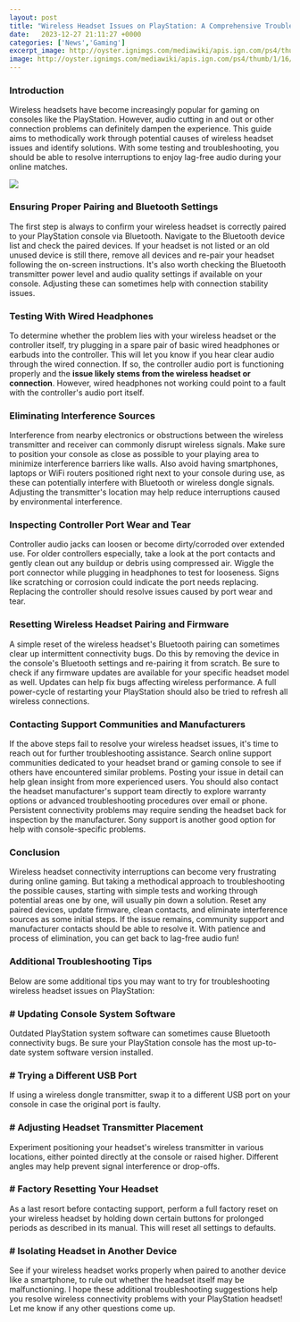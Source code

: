 ```yaml
---
layout: post
title: "Wireless Headset Issues on PlayStation: A Comprehensive Troubleshooting Guide"
date:   2023-12-27 21:11:27 +0000
categories: ['News','Gaming']
excerpt_image: http://oyster.ignimgs.com/mediawiki/apis.ign.com/ps4/thumb/1/16/PS3-Pulse-Stereo-Headset-Elite-Edition.jpg/228px-PS3-Pulse-Stereo-Headset-Elite-Edition.jpg
image: http://oyster.ignimgs.com/mediawiki/apis.ign.com/ps4/thumb/1/16/PS3-Pulse-Stereo-Headset-Elite-Edition.jpg/228px-PS3-Pulse-Stereo-Headset-Elite-Edition.jpg
---
```


### Introduction
Wireless headsets have become increasingly popular for gaming on consoles like the PlayStation. However, audio cutting in and out or other connection problems can definitely dampen the experience. This guide aims to methodically work through potential causes of wireless headset issues and identify solutions. With some testing and troubleshooting, you should be able to resolve interruptions to enjoy lag-free audio during your online matches.

![](https://www.lifewire.com/thmb/F5jsZtY_Xp1wB0npPaAfIn0wNFE=/1500x0/filters:no_upscale():max_bytes(150000):strip_icc()/PlaystationVR-587fd3855f9b58bdb3b5a322.png)
### Ensuring Proper Pairing and Bluetooth Settings
The first step is always to confirm your wireless headset is correctly paired to your PlayStation console via Bluetooth. Navigate to the Bluetooth device list and check the paired devices. If your headset is not listed or an old unused device is still there, remove all devices and re-pair your headset following the on-screen instructions. It's also worth checking the Bluetooth transmitter power level and audio quality settings if available on your console. Adjusting these can sometimes help with connection stability issues. 
### Testing With Wired Headphones
To determine whether the problem lies with your wireless headset or the controller itself, try plugging in a spare pair of basic wired headphones or earbuds into the controller. This will let you know if you hear clear audio through the wired connection. If so, the controller audio port is functioning properly and the **issue likely stems from the wireless headset or connection**. However, wired headphones not working could point to a fault with the controller's audio port itself.
### Eliminating Interference Sources
Interference from nearby electronics or obstructions between the wireless transmitter and receiver can commonly disrupt wireless signals. Make sure to position your console as close as possible to your playing area to minimize interference barriers like walls. Also avoid having smartphones, laptops or WiFi routers positioned right next to your console during use, as these can potentially interfere with Bluetooth or wireless dongle signals. Adjusting the transmitter's location may help reduce interruptions caused by environmental interference.
### Inspecting Controller Port Wear and Tear 
Controller audio jacks can loosen or become dirty/corroded over extended use. For older controllers especially, take a look at the port contacts and gently clean out any buildup or debris using compressed air. Wiggle the port connector while plugging in headphones to test for looseness. Signs like scratching or corrosion could indicate the port needs replacing. Replacing the controller should resolve issues caused by port wear and tear.
### Resetting Wireless Headset Pairing and Firmware
A simple reset of the wireless headset's Bluetooth pairing can sometimes clear up intermittent connectivity bugs. Do this by removing the device in the console's Bluetooth settings and re-pairing it from scratch. Be sure to check if any firmware updates are available for your specific headset model as well. Updates can help fix bugs affecting wireless performance. A full power-cycle of restarting your PlayStation should also be tried to refresh all wireless connections. 
### Contacting Support Communities and Manufacturers
If the above steps fail to resolve your wireless headset issues, it's time to reach out for further troubleshooting assistance. Search online support communities dedicated to your headset brand or gaming console to see if others have encountered similar problems. Posting your issue in detail can help glean insight from more experienced users. You should also contact the headset manufacturer's support team directly to explore warranty options or advanced troubleshooting procedures over email or phone. Persistent connectivity problems may require sending the headset back for inspection by the manufacturer. Sony support is another good option for help with console-specific problems.
### Conclusion
Wireless headset connectivity interruptions can become very frustrating during online gaming. But taking a methodical approach to troubleshooting the possible causes, starting with simple tests and working through potential areas one by one, will usually pin down a solution. Reset any paired devices, update firmware, clean contacts, and eliminate interference sources as some initial steps. If the issue remains, community support and manufacturer contacts should be able to resolve it. With patience and process of elimination, you can get back to lag-free audio fun!
### Additional Troubleshooting Tips
Below are some additional tips you may want to try for troubleshooting wireless headset issues on PlayStation:
### # Updating Console System Software
Outdated PlayStation system software can sometimes cause Bluetooth connectivity bugs. Be sure your PlayStation console has the most up-to-date system software version installed.
### # Trying a Different USB Port 
If using a wireless dongle transmitter, swap it to a different USB port on your console in case the original port is faulty. 
### # Adjusting Headset Transmitter Placement
Experiment positioning your headset's wireless transmitter in various locations, either pointed directly at the console or raised higher. Different angles may help prevent signal interference or drop-offs.
### # Factory Resetting Your Headset
As a last resort before contacting support, perform a full factory reset on your wireless headset by holding down certain buttons for prolonged periods as described in its manual. This will reset all settings to defaults.
### # Isolating Headset in Another Device  
See if your wireless headset works properly when paired to another device like a smartphone, to rule out whether the headset itself may be malfunctioning.
I hope these additional troubleshooting suggestions help you resolve wireless connectivity problems with your PlayStation headset! Let me know if any other questions come up.